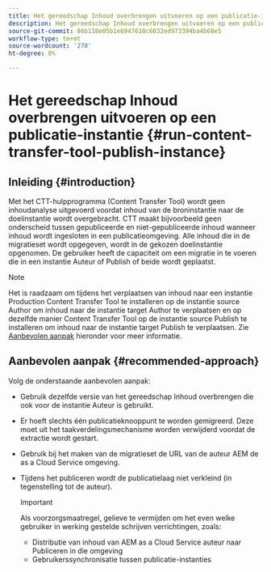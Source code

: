```yaml
---
title: Het gereedschap Inhoud overbrengen uitvoeren op een publicatie-instantie
description: Het gereedschap Inhoud overbrengen uitvoeren op een publicatie-instantie
source-git-commit: 86b118e05b1e6947610c6032ed973394ba4b68e5
workflow-type: tm+mt
source-wordcount: '270'
ht-degree: 0%

---
```



# Het gereedschap Inhoud overbrengen uitvoeren op een publicatie-instantie {#run-content-transfer-tool-publish-instance}

## Inleiding {#introduction}

Met het CTT-hulpprogramma (Content Transfer Tool) wordt geen inhoudanalyse uitgevoerd voordat inhoud van de broninstantie naar de doelinstantie wordt overgebracht. CTT maakt bijvoorbeeld geen onderscheid tussen gepubliceerde en niet-gepubliceerde inhoud wanneer inhoud wordt ingesloten in een publicatieomgeving. Alle inhoud die in de migratieset wordt opgegeven, wordt in de gekozen doelinstantie opgenomen. De gebruiker heeft de capaciteit om een migratie in te voeren die in een instantie Auteur of Publish of beide wordt geplaatst.

>[!NOTE]
>Het is raadzaam om tijdens het verplaatsen van inhoud naar een instantie Production Content Transfer Tool te installeren op de instantie source Author om inhoud naar de instantie target Author te verplaatsen en op dezelfde manier Content Transfer Tool op de instantie source Publish te installeren om inhoud naar de instantie target Publish te verplaatsen. Zie [Aanbevolen aanpak](#recommended-approach) hieronder voor meer informatie.

## Aanbevolen aanpak {#recommended-approach}

Volg de onderstaande aanbevolen aanpak:

* Gebruik dezelfde versie van het gereedschap Inhoud overbrengen die ook voor de instantie Auteur is gebruikt.

* Er hoeft slechts één publicatieknooppunt te worden gemigreerd. Deze moet uit het taakverdelingsmechanisme worden verwijderd voordat de extractie wordt gestart.

* Gebruik bij het maken van de migratieset de URL van de auteur AEM de as a Cloud Service omgeving.

* Tijdens het publiceren wordt de publicatielaag niet verkleind (in tegenstelling tot de auteur).

   >[!IMPORTANT]
   >Als voorzorgsmaatregel, gelieve te vermijden om het even welke gebruiker in werking gestelde schrijven verrichtingen, zoals:
   > * Distributie van inhoud van AEM as a Cloud Service auteur naar Publiceren in die omgeving
   > * Gebruikerssynchronisatie tussen publicatie-instanties


